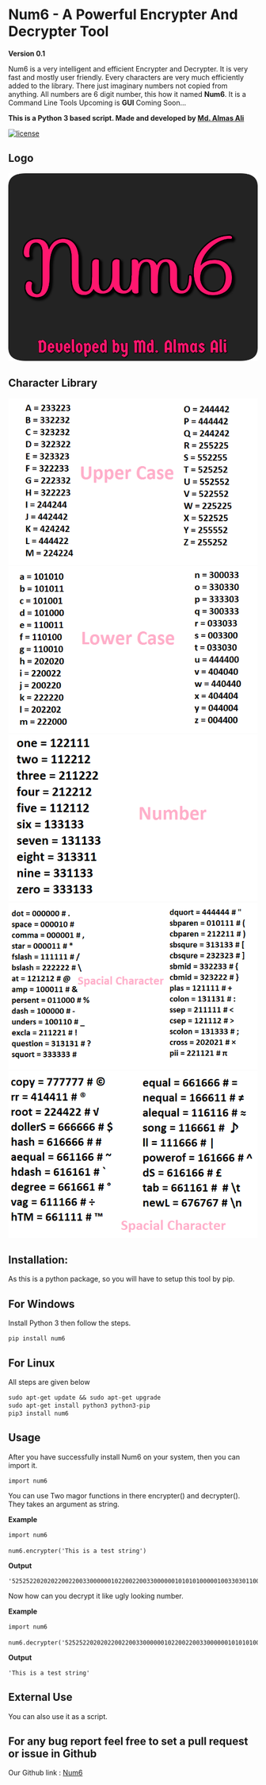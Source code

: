 # Num6 - A Powerful Encrypter And Decrypter Tool
**Version 0.1**

Num6 is a very intelligent and efficient Encrypter and Decrypter. 
It is very fast and mostly user friendly.
Every characters are very much efficiently added to the library.
There just imaginary numbers not copied from anything.
All numbers are 6 digit number, this how it named **Num6**.
It is a Command Line Tools Upcoming is **GUI** Coming Soon...

**This is a Python 3 based script. Made and developed by [Md. Almas Ali](https://facebook.com/md.almasali.0)**

[![license](https://img.shields.io/github/license/dwisiswant0/WiFiID.svg)](LICENSE)

## Logo
![Image](IMG/logo0.jpg)

## Character Library
![Image](IMG/img1.png)
![Image](IMG/img2.png)
![Image](IMG/img3.png)
![Image](IMG/img4.png)
![Image](IMG/img5.png)

## **Installation:**
As this is a python package, so you will have to setup this tool by pip.

## **For Windows**
Install Python 3 then follow the steps.
```
pip install num6
```

## **For Linux**
All steps are given below
```
sudo apt-get update && sudo apt-get upgrade
sudo apt-get install python3 python3-pip
pip3 install num6
```

## **Usage**
After you have successfully install Num6 on your system, then you can import it.
```
import num6
```
You can use Two magor functions in there encrypter() and decrypter(). They takes an argument as string.

**Example**
```
import num6

num6.encrypter('This is a test string')
```
**Output**
```
'525252202020220022003300000010220022003300000010101010000010033030110011003300033030000010003300033030033033220022300033110010'
```
Now how can you decrypt it like ugly looking number.

**Example**
```
import num6

num6.decrypter('525252202020220022003300000010220022003300000010101010000010033030110011003300033030000010003300033030033033220022300033110010')
```
**Output**
```
'This is a test string'
```

## External Use
You can also use it as a script.


## For any bug report feel free to set a pull request or issue in Github

Our Github link : [Num6](https://github.com/almas-ali/num6)